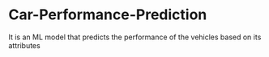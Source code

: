 # Car-Performance-Prediction
It is an ML model that predicts the performance of the vehicles based on its attributes
